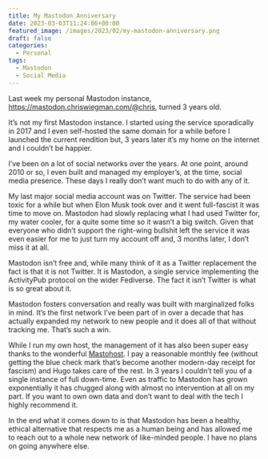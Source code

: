 ```yaml
---
title: My Mastodon Anniversary
date: 2023-03-03T11:24:06+00:00
featured_image: /images/2023/02/my-mastodon-anniversary.png
draft: false
categories:
  - Personal
tags:
  - Mastodon
  - Social Media
---
```


Last week my personal Mastodon instance, <https://mastodon.chriswiegman.com/@chris>, turned 3 years old.

It’s not my first Mastodon instance. I started using the service sporadically in 2017 and I even self-hosted the same domain for a while before I launched the current rendition but, 3 years later it’s my home on the internet and I couldn’t be happier.

I’ve been on a lot of social networks over the years. At one point, around 2010 or so, I even built and managed my employer’s, at the time, social media presence. These days I really don’t want much to do with any of it.

My last major social media account was on Twitter. The service had been toxic for a while but when Elon Musk took over and it went full-fascist it was time to move on. Mastodon had slowly replacing what I had used Twitter for, my water cooler, for a quite some time so it wasn’t a big switch. Given that everyone who didn’t support the right-wing bullshit left the service it was even easier for me to just turn my account off and, 3 months later, I don’t miss it at all.

Mastodon isn’t free and, while many think of it as a Twitter replacement the fact is that it is not Twitter. It is Mastodon, a single service implementing the ActivityPub protocol on the wider Fediverse. The fact it isn’t Twitter is what is so great about it.

Mastodon fosters conversation and really was built with marginalized folks in mind. It’s the first network I’ve been part of in over a decade that has actually expanded my network to new people and it does all of that without tracking me. That’s such a win.

While I run my own host, the management of it has also been super easy thanks to the wonderful [Mastohost][1]. I pay a reasonable monthly fee (without getting the blue check mark that’s become another modern-day receipt for fascism) and Hugo takes care of the rest. In 3 years I couldn’t tell you of a single instance of full down-time. Even as traffic to Mastodon has grown exponentially it has chugged along with almost no intervention at all on my part. If you want to own own data and don’t want to deal with the tech I highly recommend it.

In the end what it comes down to is that Mastodon has been a healthy, ethical alternative that respects me as a human being and has allowed me to reach out to a whole new network of like-minded people. I have no plans on going anywhere else.

 [1]: https://masto.host/